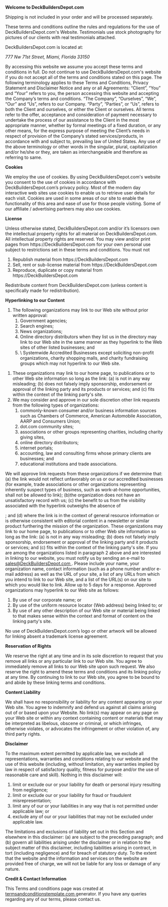 <p class="p1">
  <span class="s1">
    <b>
      Welcome to DeckBuildersDepot.com
    </b>
  </span>
</p>
Shipping is not included in your order and will be processed separately.
<p class="p2">
  <span class="s1">
    These terms and conditions outline the rules and regulations for the use of DeckBuildersDepot.com's Website. Testimonials use stock photography for pictures of our clients with real testimonials attached. 
  </span>
</p>
<p class="p2">
  <span class="s1">
    DeckBuildersDepot.com is located at:
  </span>
</p>
<p class="p3">
  <span class="s1">
    <i>
      <a herf="https://maps.app.goo.gl/yS6vp4MdYdm3W6MX6">
        777 Nw 71st Street, Miami, Florida 33150
      </a>
    </i>
  </span>
</p>
<p class="p2">
  <span class="s1">
    By accessing this website we assume you accept these terms and conditions in full. Do not continue to use DeckBuildersDepot.com's website if you do not accept all of the terms and conditions stated on this page. The following terminology applies to these Terms and Conditions, Privacy Statement and Disclaimer Notice and any or all Agreements: “Client”, “You” and “Your” refers to you, the person accessing this website and accepting the Company’s terms and conditions. “The Company”, “Ourselves”, “We”, “Our” and “Us”, refers to our Company. “Party”, “Parties”, or “Us”, refers to both the Client and ourselves, or either the Client or ourselves. All terms refer to the offer, acceptance and consideration of payment necessary to undertake the process of our assistance to the Client in the most appropriate manner, whether by formal meetings of a fixed duration, or any other means, for the express purpose of meeting the Client’s needs in respect of provision of the Company’s stated services/products, in accordance with and subject to, prevailing law of United States. Any use of the above terminology or other words in the singular, plural, capitalization and/or he/she or they, are taken as interchangeable and therefore as referring to same.
  </span>
</p>
<p class="p1">
  <span class="s1">
    <b>
      Cookies
    </b>
  </span>
</p>
<p class="p2">
  <span class="s1">
    We employ the use of cookies. By using DeckBuildersDepot.com's website you consent to the use of cookies in accordance with DeckBuildersDepot.com’s privacy policy. Most of the modern day interactive web sites use cookies to enable us to retrieve user details for each visit. Cookies are used in some areas of our site to enable the functionality of this area and ease of use for those people visiting. Some of our affiliate / advertising partners may also use cookies.
  </span>
</p>
<p class="p1">
  <span class="s1">
    <b>
      License
    </b>
  </span>
</p>
<p class="p2">
  <span class="s1">
    Unless otherwise stated, DeckBuildersDepot.com and/or it’s licensors own the intellectual property rights for all material on DeckBuildersDepot.com. All intellectual property rights are reserved. You may view and/or print pages from https://DeckBuildersDepot.com for your own personal use subject to restrictions set in these terms and conditions. You must not
  </span>
</p>

<ol class="ol1">
 	<li class="li3">
    <span class="s1">
      Republish material from https://DeckBuildersDepot.com
    </span>
  </li>
 	<li class="li3">
    <span class="s1">
      Sell, rent or sub-license material from https://DeckBuildersDepot.com
    </span>
  </li>
 	<li class="li3">
    <span class="s1">
      Reproduce, duplicate or copy material from https://DeckBuildersDepot.com
    </span>
  </li>
</ol>
<p class="p2">
  <span class="s1">
    Redistribute content from DeckBuildersDepot.com (unless content is specifically made for redistribution).
  </span>
</p>
<p class="p1">
  <span class="s1">
    <b>
      Hyperlinking to our Content
    </b>
  </span>
</p>

<ol class="ol1">
 	<li class="li3">
    <span class="s1">
      The following organizations may link to our Web site without prior written approval:
    </span>
<ol class="ol1">
 	<li class="li3">
    <span class="s1">
      Government agencies;
    </span>
  </li>
 	<li class="li3">
    <span class="s1">
      Search engines;
    </span>
  </li>
 	<li class="li3">
    <span class="s1">
      News organizations;
    </span>
  </li>
 	<li class="li3">
    <span class="s1">
      Online directory distributors when they list us in the directory may link to our Web site in the same manner as they hyperlink to the Web sites of other listed businesses; and
    </span>
  </li>
 	<li class="li3">
    <span class="s1">\
      Systemwide Accredited Businesses except soliciting non-profit organizations, charity shopping malls, and charity fundraising groups which may not hyperlink to our Web site.
    </span>
  </li>
</ol>
</li>
</ol>
<ol class="ol1">
 	<li class="li3">
    <span class="s1">
      These organizations may link to our home page, to publications or to other Web site information so long as the link: (a) is not in any way misleading; (b) does not falsely imply sponsorship, endorsement or approval of the linking party and its products or services; and (c) fits within the context of the linking party's site.
    </span>
  </li>
 	<li class="li3">
    <span class="s1">
      We may consider and approve in our sole discretion other link requests from the following types of organizations:</span>
<ol class="ol1">
 	<li class="li3">
    <span class="s1">
      commonly-known consumer and/or business information sources such as Chambers of Commerce, American Automobile Association, AARP and Consumers Union;
    </span>
  </li>
 	<li class="li3">
    <span class="s1">
      dot.com community sites;
    </span>
  </li>
 	<li class="li3">
    <span class="s1">
      associations or other groups representing charities, including charity giving sites,
    </span>
  </li>
 	<li class="li3">
    <span class="s1">
      online directory distributors;
    </span>
  </li>
 	<li class="li3">
    <span class="s1">
      internet portals;
    </span>
  </li>
 	<li class="li3">
    <span class="s1">
      accounting, law and consulting firms whose primary clients are businesses; and
    </span>
  </li>
 	<li class="li3">
    <span class="s1">
      educational institutions and trade associations.
    </span>
  </li>
</ol>
</li>
</ol>
<p class="p2">
  <span class="s1">
    We will approve link requests from these organizations if we determine that: (a) the link would not reflect unfavorably on us or our accredited businesses (for example, trade associations or other organizations representing inherently suspect types of business, such as work-at-home opportunities, shall not be allowed to link); (b)the organization does not have an unsatisfactory record with us; (c) the benefit to us from the visibility associated with the hyperlink outweighs the absence of
  </span>
</p>
<p class="p2">
  <span class="s1">
    ; and (d) where the link is in the context of general resource information or is otherwise consistent with editorial content in a newsletter or similar product furthering the mission of the organization. These organizations may link to our home page, to publications or to other Web site information so long as the link: (a) is not in any way misleading; (b) does not falsely imply sponsorship, endorsement or approval of the linking party and it products or services; and (c) fits within the context of the linking party's site. If you are among the organizations listed in paragraph 2 above and are interested in linking to our website, you must notify us by sending an e-mail to 
    <a href="mailto:info@BrazilianLumber.com">
      <span class="s2">
        sales@DeckBuildersDepot.com
      </span>
    </a>
    . Please include your name, your organization name, contact information (such as a phone number and/or e-mail address) as well as the URL of your site, a list of any URLs from which you intend to link to our Web site, and a list of the URL(s) on our site to which you would like to link. Allow up to 5 days for a response. Approved organizations may hyperlink to our Web site as follows:</span>
</p>

<ol class="ol1">
 	<li class="li3">
    <span class="s1">
      By use of our corporate name; or
    </span>
  </li>
 	<li class="li3">
    <span class="s1">
      By use of the uniform resource locator (Web address) being linked to; or
    </span>
  </li>
 	<li class="li3">
    <span class="s1">
      By use of any other description of our Web site or material being linked to that makes sense within the context and format of content on the linking party's site.
    </span>
  </li>
</ol>
<p class="p2">
  <span class="s1">
    No use of DeckBuildersDepot.com’s logo or other artwork will be allowed for linking absent a trademark license agreement.
  </span>
</p>
<p class="p1">
  <span class="s1">
    <b>
      Reservation of Rights
    </b>
  </span>
</p>
<p class="p2">
  <span class="s1">
    We reserve the right at any time and in its sole discretion to request that you remove all links or any particular link to our Web site. You agree to immediately remove all links to our Web site upon such request. We also reserve the right to amend these terms and conditions and its linking policy at any time. By continuing to link to our Web site, you agree to be bound to and abide by these linking terms and conditions.
  </span>
</p>
<p class="p1">
  <span class="s1">
    <b>
      Content Liability
    </b>
  </span>
</p>
<p class="p2">
  <span class="s1">
    We shall have no responsibility or liability for any content appearing on your Web site. You agree to indemnify and defend us against all claims arising out of or based upon your Website. No link(s) may appear on any page on your Web site or within any context containing content or materials that may be interpreted as libelous, obscene or criminal, or which infringes, otherwise violates, or advocates the infringement or other violation of, any third party rights.
  </span>
</p>
<p class="p1">
  <span class="s1">
    <b>
      Disclaimer
    </b>
  </span>
</p>
<p class="p2">
  <span class="s1">
    To the maximum extent permitted by applicable law, we exclude all representations, warranties and conditions relating to our website and the use of this website (including, without limitation, any warranties implied by law in respect of satisfactory quality, fitness for purpose and/or the use of reasonable care and skill). Nothing in this disclaimer will:
  </span>
</p>

<ol class="ol1">
 	<li class="li3">
    <span class="s1">
      limit or exclude our or your liability for death or personal injury resulting from negligence;
    </span>
  </li>
 	<li class="li3">
    <span class="s1">
      limit or exclude our or your liability for fraud or fraudulent misrepresentation;
    </span>
  </li>
 	<li class="li3">
    <span class="s1">
      limit any of our or your liabilities in any way that is not permitted under applicable law; or
    </span>
  </li>
 	<li class="li3">
    <span class="s1">
      exclude any of our or your liabilities that may not be excluded under applicable law.
    </span>
  </li>
</ol>
<p class="p2">
  <span class="s1">
    The limitations and exclusions of liability set out in this Section and elsewhere in this disclaimer: (a) are subject to the preceding paragraph; and (b) govern all liabilities arising under the disclaimer or in relation to the subject matter of this disclaimer, including liabilities arising in contract, in tort (including negligence) and for breach of statutory duty. To the extent that the website and the information and services on the website are provided free of charge, we will not be liable for any loss or damage of any nature.
  </span>
</p>
<p class="p1">
  <span class="s1">
    <b>
      Credit &amp; Contact Information
    </b>
  </span>
</p>
<p class="p2">
  <span class="s1">
    This Terms and conditions page was created at 
    <a href="https://termsandconditionstemplate.com/">
      <span class="s3">termsandconditionstemplate.com
      </span>
    </a> 
    generator. If you have any queries regarding any of our terms, please contact us.
  </span>
</p>
